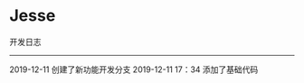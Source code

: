 # Jesse
开发日志
************************************************
2019-12-11 创建了新功能开发分支
2019-12-11 17：34 添加了基础代码
